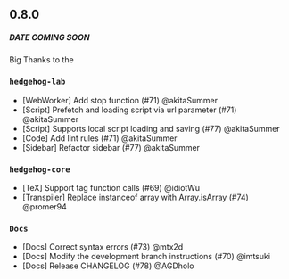 ## 0.8.0

##### DATE COMING SOON

Big Thanks to the 

### `hedgehog-lab`

- [WebWorker] Add stop function (#71) @akitaSummer
- [Script] Prefetch and loading script via url parameter (#71) @akitaSummer
- [Script] Supports local script loading and saving (#77) @akitaSummer
- [Code] Add lint rules (#71) @akitaSummer
- [Sidebar] Refactor sidebar (#77) @akitaSummer

### `hedgehog-core`

- [TeX] Support tag function calls (#69) @idiotWu
- [Transpiler] Replace instanceof array with Array.isArray (#74) @promer94

### `Docs`

- [Docs] Correct syntax errors (#73) @mtx2d
- [Docs] Modify the development branch instructions (#70) @imtsuki
- [Docs] Release CHANGELOG (#78) @AGDholo